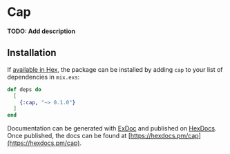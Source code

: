 # Cap

**TODO: Add description**

## Installation

If [available in Hex](https://hex.pm/docs/publish), the package can be installed
by adding `cap` to your list of dependencies in `mix.exs`:

```elixir
def deps do
  [
    {:cap, "~> 0.1.0"}
  ]
end
```

Documentation can be generated with [ExDoc](https://github.com/elixir-lang/ex_doc)
and published on [HexDocs](https://hexdocs.pm). Once published, the docs can
be found at [https://hexdocs.pm/cap](https://hexdocs.pm/cap).

